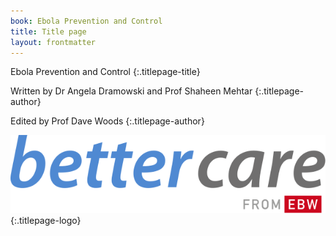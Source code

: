 ```yaml
---
book: Ebola Prevention and Control
title: Title page
layout: frontmatter
---
```


Ebola Prevention and Control
{:.titlepage-title}

Written by Dr Angela Dramowski and Prof Shaheen Mehtar
{:.titlepage-author}

Edited by Prof Dave Woods
{:.titlepage-author}

![Bettercare logo](images/bettercare-logo.svg){:.titlepage-logo}
